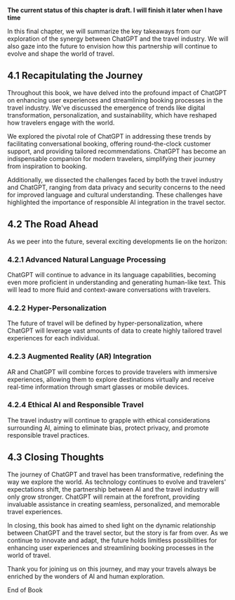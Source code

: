 **The current status of this chapter is draft. I will finish it later when I have time**

In this final chapter, we will summarize the key takeaways from our exploration of the synergy between ChatGPT and the travel industry. We will also gaze into the future to envision how this partnership will continue to evolve and shape the world of travel.

4.1 Recapitulating the Journey
------------------------------

Throughout this book, we have delved into the profound impact of ChatGPT on enhancing user experiences and streamlining booking processes in the travel industry. We've discussed the emergence of trends like digital transformation, personalization, and sustainability, which have reshaped how travelers engage with the world.

We explored the pivotal role of ChatGPT in addressing these trends by facilitating conversational booking, offering round-the-clock customer support, and providing tailored recommendations. ChatGPT has become an indispensable companion for modern travelers, simplifying their journey from inspiration to booking.

Additionally, we dissected the challenges faced by both the travel industry and ChatGPT, ranging from data privacy and security concerns to the need for improved language and cultural understanding. These challenges have highlighted the importance of responsible AI integration in the travel sector.

4.2 The Road Ahead
------------------

As we peer into the future, several exciting developments lie on the horizon:

### 4.2.1 Advanced Natural Language Processing

ChatGPT will continue to advance in its language capabilities, becoming even more proficient in understanding and generating human-like text. This will lead to more fluid and context-aware conversations with travelers.

### 4.2.2 Hyper-Personalization

The future of travel will be defined by hyper-personalization, where ChatGPT will leverage vast amounts of data to create highly tailored travel experiences for each individual.

### 4.2.3 Augmented Reality (AR) Integration

AR and ChatGPT will combine forces to provide travelers with immersive experiences, allowing them to explore destinations virtually and receive real-time information through smart glasses or mobile devices.

### 4.2.4 Ethical AI and Responsible Travel

The travel industry will continue to grapple with ethical considerations surrounding AI, aiming to eliminate bias, protect privacy, and promote responsible travel practices.

4.3 Closing Thoughts
--------------------

The journey of ChatGPT and travel has been transformative, redefining the way we explore the world. As technology continues to evolve and travelers' expectations shift, the partnership between AI and the travel industry will only grow stronger. ChatGPT will remain at the forefront, providing invaluable assistance in creating seamless, personalized, and memorable travel experiences.

In closing, this book has aimed to shed light on the dynamic relationship between ChatGPT and the travel sector, but the story is far from over. As we continue to innovate and adapt, the future holds limitless possibilities for enhancing user experiences and streamlining booking processes in the world of travel.

Thank you for joining us on this journey, and may your travels always be enriched by the wonders of AI and human exploration.

End of Book
